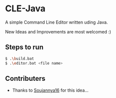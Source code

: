 # CLE-Java

A simple Command Line Editor written uding Java.

New Ideas and Improvements are most welcomed :)

## Steps to run
```bash
$ .\build.bat
$ .\editor.bat <file name>
```

## Contributers
- Thanks to [Soujannya16](https://github.com/Soujannya16) for this idea...